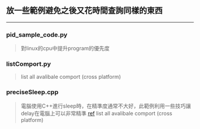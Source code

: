 ## 放一些範例避免之後又花時間查詢同樣的東西
---
### pid_sample_code.py
>對linux的cpu中提升program的優先度

### listComport.py
> list all avalibale comport (cross platform)


### preciseSleep.cpp
> 電腦使用C++進行sleep時，在精準度通常不大好，此範例利用一些技巧讓delay在電腦上可以非常精準
> [ref](https://blat-blatnik.github.io/computerBear/making-accurate-sleep-function/)
> list all avalibale comport (cross platform)
